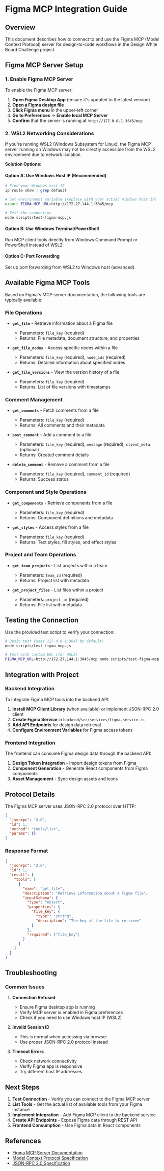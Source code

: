 # Figma MCP Integration Guide

## Overview

This document describes how to connect to and use the Figma MCP (Model Context Protocol) server for design-to-code workflows in the Design White Board Challenge project.

## Figma MCP Server Setup

### 1. Enable Figma MCP Server

To enable the Figma MCP server:

1. **Open Figma Desktop App** (ensure it's updated to the latest version)
2. **Open a Figma design file**
3. **Click Figma menu** in the upper-left corner
4. **Go to Preferences** → **Enable local MCP Server**
5. **Confirm** that the server is running at `http://127.0.0.1:3845/mcp`

### 2. WSL2 Networking Considerations

If you're running WSL2 (Windows Subsystem for Linux), the Figma MCP server running on Windows may not be directly accessible from the WSL2 environment due to network isolation.

**Solution Options:**

#### Option A: Use Windows Host IP (Recommended)
```bash
# Find your Windows host IP
ip route show | grep default

# Set environment variable (replace with your actual Windows host IP)
export FIGMA_MCP_URL=http://172.27.144.1:3845/mcp

# Test the connection
node scripts/test-figma-mcp.js
```

#### Option B: Use Windows Terminal/PowerShell
Run MCP client tools directly from Windows Command Prompt or PowerShell instead of WSL2.

#### Option C: Port Forwarding
Set up port forwarding from WSL2 to Windows host (advanced).

## Available Figma MCP Tools

Based on Figma's MCP server documentation, the following tools are typically available:

### File Operations
- **`get_file`** - Retrieve information about a Figma file
  - Parameters: `file_key` (required)
  - Returns: File metadata, document structure, and properties

- **`get_file_nodes`** - Access specific nodes within a file
  - Parameters: `file_key` (required), `node_ids` (required)
  - Returns: Detailed information about specified nodes

- **`get_file_versions`** - View the version history of a file
  - Parameters: `file_key` (required)
  - Returns: List of file versions with timestamps

### Comment Management
- **`get_comments`** - Fetch comments from a file
  - Parameters: `file_key` (required)
  - Returns: All comments and their metadata

- **`post_comment`** - Add a comment to a file
  - Parameters: `file_key` (required), `message` (required), `client_meta` (optional)
  - Returns: Created comment details

- **`delete_comment`** - Remove a comment from a file
  - Parameters: `file_key` (required), `comment_id` (required)
  - Returns: Success status

### Component and Style Operations
- **`get_components`** - Retrieve components from a file
  - Parameters: `file_key` (required)
  - Returns: Component definitions and metadata

- **`get_styles`** - Access styles from a file
  - Parameters: `file_key` (required)
  - Returns: Text styles, fill styles, and effect styles

### Project and Team Operations
- **`get_team_projects`** - List projects within a team
  - Parameters: `team_id` (required)
  - Returns: Project list with metadata

- **`get_project_files`** - List files within a project
  - Parameters: `project_id` (required)
  - Returns: File list with metadata

## Testing the Connection

Use the provided test script to verify your connection:

```bash
# Basic test (uses 127.0.0.1:3845 by default)
node scripts/test-figma-mcp.js

# Test with custom URL (for WSL2)
FIGMA_MCP_URL=http://172.27.144.1:3845/mcp node scripts/test-figma-mcp.js
```

## Integration with Project

### Backend Integration

To integrate Figma MCP tools into the backend API:

1. **Install MCP Client Library** (when available) or implement JSON-RPC 2.0 client
2. **Create Figma Service** in `backend/src/services/figma.service.ts`
3. **Add API Endpoints** for design data retrieval
4. **Configure Environment Variables** for Figma access tokens

### Frontend Integration

The frontend can consume Figma design data through the backend API:

1. **Design Token Integration** - Import design tokens from Figma
2. **Component Generation** - Generate React components from Figma components
3. **Asset Management** - Sync design assets and icons

## Protocol Details

The Figma MCP server uses JSON-RPC 2.0 protocol over HTTP:

```json
{
  "jsonrpc": "2.0",
  "id": 1,
  "method": "tools/list",
  "params": {}
}
```

### Response Format
```json
{
  "jsonrpc": "2.0",
  "id": 1,
  "result": {
    "tools": [
      {
        "name": "get_file",
        "description": "Retrieve information about a Figma file",
        "inputSchema": {
          "type": "object",
          "properties": {
            "file_key": {
              "type": "string",
              "description": "The key of the file to retrieve"
            }
          },
          "required": ["file_key"]
        }
      }
    ]
  }
}
```

## Troubleshooting

### Common Issues

1. **Connection Refused**
   - Ensure Figma desktop app is running
   - Verify MCP server is enabled in Figma preferences
   - Check if you need to use Windows host IP (WSL2)

2. **Invalid Session ID**
   - This is normal when accessing via browser
   - Use proper JSON-RPC 2.0 protocol instead

3. **Timeout Errors**
   - Check network connectivity
   - Verify Figma app is responsive
   - Try different host IP addresses

## Next Steps

1. **Test Connection** - Verify you can connect to the Figma MCP server
2. **List Tools** - Get the actual list of available tools from your Figma instance
3. **Implement Integration** - Add Figma MCP client to the backend service
4. **Create API Endpoints** - Expose Figma data through REST API
5. **Frontend Consumption** - Use Figma data in React components

## References

- [Figma MCP Server Documentation](https://help.figma.com/hc/en-us/articles/32132100833559-Guide-to-the-Dev-Mode-MCP-Server)
- [Model Context Protocol Specification](https://modelcontextprotocol.io/)
- [JSON-RPC 2.0 Specification](https://www.jsonrpc.org/specification)


